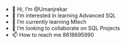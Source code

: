 - 👋 Hi, I’m @Umanjrekar
- 👀 I’m interested in learning Advanced SQL 
- 🌱 I’m currently learning Mtech
- 💞️ I’m looking to collaborate on SQL Projects
- 📫 How to reach me 8618695990

<!---
Umanjrekar/Umanjrekar is a ✨ special ✨ repository because its `README.md` (this file) appears on your GitHub profile.
You can click the Preview link to take a look at your changes.
--->
